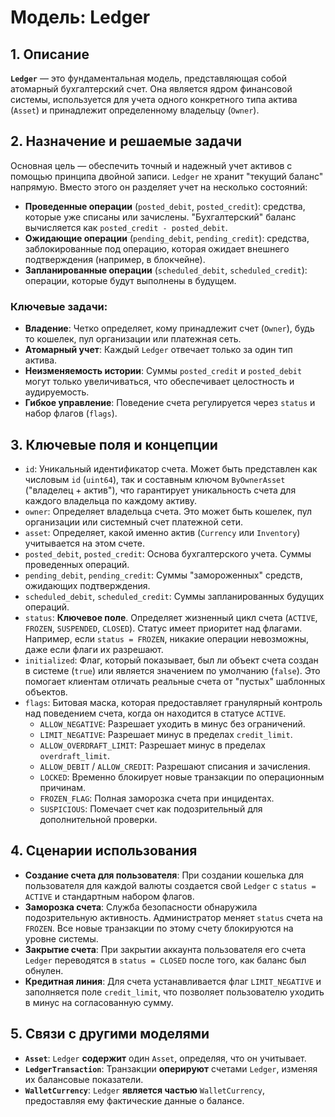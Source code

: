 # Модель: Ledger

## 1. Описание

**`Ledger`** — это фундаментальная модель, представляющая собой атомарный бухгалтерский счет. Она является ядром финансовой системы, используется для учета одного конкретного типа актива (`Asset`) и принадлежит определенному владельцу (`Owner`).

## 2. Назначение и решаемые задачи

Основная цель — обеспечить точный и надежный учет активов с помощью принципа двойной записи. `Ledger` не хранит "текущий баланс" напрямую. Вместо этого он разделяет учет на несколько состояний:
- **Проведенные операции** (`posted_debit`, `posted_credit`): средства, которые уже списаны или зачислены. "Бухгалтерский" баланс вычисляется как `posted_credit - posted_debit`.
- **Ожидающие операции** (`pending_debit`, `pending_credit`): средства, заблокированные под операцию, которая ожидает внешнего подтверждения (например, в блокчейне).
- **Запланированные операции** (`scheduled_debit`, `scheduled_credit`): операции, которые будут выполнены в будущем.

### Ключевые задачи:
- **Владение**: Четко определяет, кому принадлежит счет (`Owner`), будь то кошелек, пул организации или платежная сеть.
- **Атомарный учет**: Каждый `Ledger` отвечает только за один тип актива.
- **Неизменяемость истории**: Суммы `posted_credit` и `posted_debit` могут только увеличиваться, что обеспечивает целостность и аудируемость.
- **Гибкое управление**: Поведение счета регулируется через `status` и набор флагов (`flags`).

## 3. Ключевые поля и концепции

- `id`: Уникальный идентификатор счета. Может быть представлен как числовым `id` (`uint64`), так и составным ключом `ByOwnerAsset` ("владелец + актив"), что гарантирует уникальность счета для каждого владельца по каждому активу.
- `owner`: Определяет владельца счета. Это может быть кошелек, пул организации или системный счет платежной сети.
- `asset`: Определяет, какой именно актив (`Currency` или `Inventory`) учитывается на этом счете.
- `posted_debit`, `posted_credit`: Основа бухгалтерского учета. Суммы проведенных операций.
- `pending_debit`, `pending_credit`: Суммы "замороженных" средств, ожидающих подтверждения.
- `scheduled_debit`, `scheduled_credit`: Суммы запланированных будущих операций.
- `status`: **Ключевое поле**. Определяет жизненный цикл счета (`ACTIVE`, `FROZEN`, `SUSPENDED`, `CLOSED`). Статус имеет приоритет над флагами. Например, если `status = FROZEN`, никакие операции невозможны, даже если флаги их разрешают.
- `initialized`: Флаг, который показывает, был ли объект счета создан в системе (`true`) или является значением по умолчанию (`false`). Это помогает клиентам отличать реальные счета от "пустых" шаблонных объектов.
- `flags`: Битовая маска, которая предоставляет гранулярный контроль над поведением счета, когда он находится в статусе `ACTIVE`.
  - `ALLOW_NEGATIVE`: Разрешает уходить в минус без ограничений.
  - `LIMIT_NEGATIVE`: Разрешает минус в пределах `credit_limit`.
  - `ALLOW_OVERDRAFT_LIMIT`: Разрешает минус в пределах `overdraft_limit`.
  - `ALLOW_DEBIT` / `ALLOW_CREDIT`: Разрешают списания и зачисления.
  - `LOCKED`: Временно блокирует новые транзакции по операционным причинам.
  - `FROZEN_FLAG`: Полная заморозка счета при инцидентах.
  - `SUSPICIOUS`: Помечает счет как подозрительный для дополнительной проверки.

## 4. Сценарии использования

- **Создание счета для пользователя**: При создании кошелька для пользователя для каждой валюты создается свой `Ledger` с `status = ACTIVE` и стандартным набором флагов.
- **Заморозка счета**: Служба безопасности обнаружила подозрительную активность. Администратор меняет `status` счета на `FROZEN`. Все новые транзакции по этому счету блокируются на уровне системы.
- **Закрытие счета**: При закрытии аккаунта пользователя его счета `Ledger` переводятся в `status = CLOSED` после того, как баланс был обнулен.
- **Кредитная линия**: Для счета устанавливается флаг `LIMIT_NEGATIVE` и заполняется поле `credit_limit`, что позволяет пользователю уходить в минус на согласованную сумму.

## 5. Связи с другими моделями

- **`Asset`**: `Ledger` **содержит** один `Asset`, определяя, что он учитывает.
- **`LedgerTransaction`**: Транзакции **оперируют** счетами `Ledger`, изменяя их балансовые показатели.
- **`WalletCurrency`**: `Ledger` **является частью** `WalletCurrency`, предоставляя ему фактические данные о балансе.